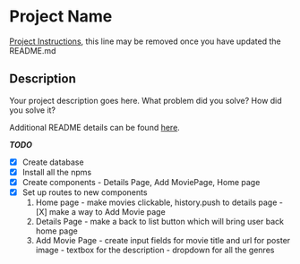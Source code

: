 # Project Name

[Project Instructions](./INSTRUCTIONS.md), this line may be removed once you have updated the README.md

## Description

Your project description goes here. What problem did you solve? How did you solve it?

Additional README details can be found [here](https://github.com/PrimeAcademy/readme-template/blob/master/README.md).


***TODO***

- [X] Create database 
- [X] Install all the npms
- [X] Create components - Details Page, Add MoviePage, Home page
- [X] Set up routes to new components 
    1. Home page 
      - make movies clickable, history.push to details page
      - [X] make a way to Add Movie page
    2. Details Page
      - make a back to list button which will bring user back home page
    3. Add Movie Page
      - create input fields for movie title and url for poster image
      - textbox for the description
      - dropdown for all the genres

